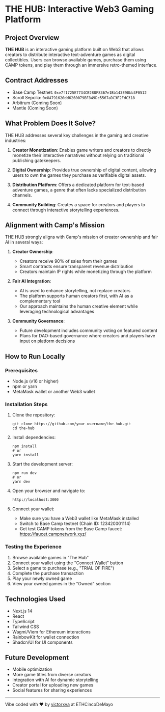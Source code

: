 # THE HUB: Interactive Web3 Gaming Platform

## Project Overview

**THE HUB** is an interactive gaming platform built on Web3 that allows creators to distribute interactive text-adventure games as digital collectibles. Users can browse available games, purchase them using CAMP tokens, and play them through an immersive retro-themed interface.

## Contract Addresses

- Base Camp Testnet: `0xe7f1725E7734CE288F8367e1Bb143E90bb3F0512`
- Scroll Sepolia: `0x8A791620dd6260079BF849Dc5567aDC3F2FdC318`
- Arbitrum (Coming Soon)
- Mantle (Coming Soon)

## What Problem Does It Solve?

THE HUB addresses several key challenges in the gaming and creative industries:

1. **Creator Monetization**: Enables game writers and creators to directly monetize their interactive narratives without relying on traditional publishing gatekeepers.

2. **Digital Ownership**: Provides true ownership of digital content, allowing users to own the games they purchase as verifiable digital assets.

3. **Distribution Platform**: Offers a dedicated platform for text-based adventure games, a genre that often lacks specialized distribution channels.

4. **Community Building**: Creates a space for creators and players to connect through interactive storytelling experiences.

## Alignment with Camp's Mission

THE HUB strongly aligns with Camp's mission of creator ownership and fair AI in several ways:

1. **Creator Ownership**: 
   - Creators receive 90% of sales from their games
   - Smart contracts ensure transparent revenue distribution
   - Creators maintain IP rights while monetizing through the platform

2. **Fair AI Integration**:
   - AI is used to enhance storytelling, not replace creators
   - The platform supports human creators first, with AI as a complementary tool
   - Our approach maintains the human creative element while leveraging technological advantages

3. **Community Governance**:
   - Future development includes community voting on featured content
   - Plans for DAO-based governance where creators and players have input on platform decisions

## How to Run Locally

### Prerequisites
- Node.js (v16 or higher)
- npm or yarn
- MetaMask wallet or another Web3 wallet

### Installation Steps

1. Clone the repository:
   ```
   git clone https://github.com/your-username/the-hub.git
   cd the-hub
   ```

2. Install dependencies:
   ```
   npm install
   # or
   yarn install
   ```

3. Start the development server:
   ```
   npm run dev
   # or
   yarn dev
   ```

4. Open your browser and navigate to:
   ```
   http://localhost:3000
   ```

5. Connect your wallet:
   - Make sure you have a Web3 wallet like MetaMask installed
   - Switch to Base Camp testnet (Chain ID: 123420001114)
   - Get test CAMP tokens from the Base Camp faucet: https://faucet.campnetwork.xyz/

### Testing the Experience

1. Browse available games in "The Hub"
2. Connect your wallet using the "Connect Wallet" button
3. Select a game to purchase (e.g., "TRIAL OF FIRE")
4. Complete the purchase transaction
5. Play your newly owned game
6. View your owned games in the "Owned" section

## Technologies Used

- Next.js 14
- React
- TypeScript
- Tailwind CSS
- Wagmi/Viem for Ethereum interactions
- RainbowKit for wallet connection
- Shadcn/UI for UI components

## Future Development

- Mobile optimization
- More game titles from diverse creators
- Integration with AI for dynamic storytelling
- Creator portal for uploading new games
- Social features for sharing experiences

---

Vibe coded with ❤️ by [victorxva](https://www.victordelval.me) at ETHCincoDeMayo 